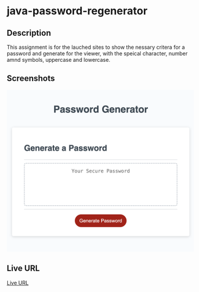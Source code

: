 # java-password-regenerator

## Description 
This assignment is for the lauched sites to show the nessary critera for a password and generate for the viewer, with the speical character, number amnd symbols, uppercase and lowercase.

## Screenshots 
![Screenshot of Password Generate](./screenshot/pwscreenshot.png)


## Live URL
[Live URL](https://sirysiu.github.io/professional-portfolio/)
